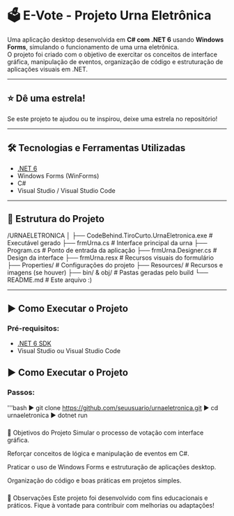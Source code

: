 # 🗳️ E-Vote - Projeto Urna Eletrônica

Uma aplicação desktop desenvolvida em **C# com .NET 6** usando **Windows Forms**, simulando o funcionamento de uma urna eletrônica.  
O projeto foi criado com o objetivo de exercitar os conceitos de interface gráfica, manipulação de eventos, organização de código e estruturação de aplicações visuais em .NET.

---

## ⭐ Dê uma estrela!
Se este projeto te ajudou ou te inspirou, deixe uma estrela no repositório!

---

## 🛠️ Tecnologias e Ferramentas Utilizadas

- [.NET 6](https://dotnet.microsoft.com/en-us/download/dotnet/6.0)
- Windows Forms (WinForms)
- C#
- Visual Studio / Visual Studio Code

---

## 📁 Estrutura do Projeto

/URNAELETRONICA
│
├── CodeBehind.TiroCurto.UrnaEletronica.exe # Executável gerado
├── frmUrna.cs # Interface principal da urna
├── Program.cs # Ponto de entrada da aplicação
├── frmUrna.Designer.cs # Design da interface
├── frmUrna.resx # Recursos visuais do formulário
├── Properties/ # Configurações do projeto
├── Resources/ # Recursos e imagens (se houver)
├── bin/ & obj/ # Pastas geradas pelo build
└── README.md # Este arquivo :)

---

## ▶️ Como Executar o Projeto

### Pré-requisitos:
- [.NET 6 SDK](https://dotnet.microsoft.com/en-us/download/dotnet/6.0)
- Visual Studio ou Visual Studio Code

## ▶️ Como Executar o Projeto

### Passos:

'''bash
▶️ git clone https://github.com/seuusuario/urnaeletronica.git
▶️ cd urnaeletronica
▶️ dotnet run

###

🎯 Objetivos do Projeto
Simular o processo de votação com interface gráfica.

Reforçar conceitos de lógica e manipulação de eventos em C#.

Praticar o uso de Windows Forms e estruturação de aplicações desktop.

Organização do código e boas práticas em projetos simples.

###

📌 Observações
Este projeto foi desenvolvido com fins educacionais e práticos.
Fique à vontade para contribuir com melhorias ou adaptações!



